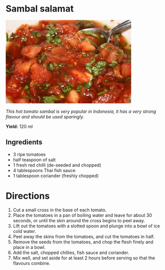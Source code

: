 # Sambal salamat

![Sambal salamat](resources/sambal-salamat.jpg)

*This hot tomato sambal is very popular in Indonesia, it has a very strong flavour and should be used sparingly.*

**Yield:** 120 ml

## Ingredients
- 3 ripe tomatoes
- half teaspoon of salt
- 1 fresh red chilli (de-seeded and chopped)
- 4 tablespoons Thai fish sauce
- 1 tablespoon coriander (freshly chopped)

# Directions
1. Cut a small cross in the base of each tomato.
1. Place the tomatoes in a pan of boiling water and leave for about 30 seconds, or until the skin around the cross begins to peel away.
1. Lift out the tomatoes with a slotted spoon and plunge into a bowl of ice cold water.
1. Peel away the skins from the tomatoes, and cut the tomatoes in half.
1. Remove the seeds from the tomatoes, and chop the flesh finely and place in a bowl.
1. Add the salt, chopped chillies, fish sauce and coriander.
1. Mix well, and set aside for at least 2 hours before serving so that the flavours combine.